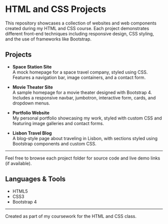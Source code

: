 # HTML and CSS Projects

This repository showcases a collection of websites and web components created during my HTML and CSS course. Each project demonstrates different front-end techniques including responsive design, CSS styling, and the use of frameworks like Bootstrap.

## Projects

- **Space Station Site**  
  A mock homepage for a space travel company, styled using CSS. Features a navigation bar, image containers, and a contact form.

- **Movie Theater Site**  
  A sample homepage for a movie theater designed with Bootstrap 4. Includes a responsive navbar, jumbotron, interactive form, cards, and dropdown menus.

<!-- Add your additional projects below, for example: -->
- **Portfolio Website**  
  My personal portfolio showcasing my work, styled with custom CSS and featuring image galleries and contact forms.

- **Lisbon Travel Blog**  
  A blog-style page about traveling in Lisbon, with sections styled using Bootstrap components and custom CSS.

---

Feel free to browse each project folder for source code and live demo links (if available).

## Languages & Tools

- HTML5
- CSS3
- Bootstrap 4

---

Created as part of my coursework for the HTML and CSS class.
